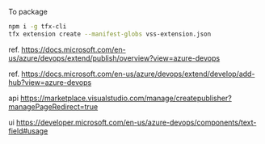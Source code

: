To package 

```bash
npm i -g tfx-cli
tfx extension create --manifest-globs vss-extension.json
```

ref. https://docs.microsoft.com/en-us/azure/devops/extend/publish/overview?view=azure-devops


ref. https://docs.microsoft.com/en-us/azure/devops/extend/develop/add-hub?view=azure-devops

api
https://marketplace.visualstudio.com/manage/createpublisher?managePageRedirect=true

ui
https://developer.microsoft.com/en-us/azure-devops/components/text-field#usage
